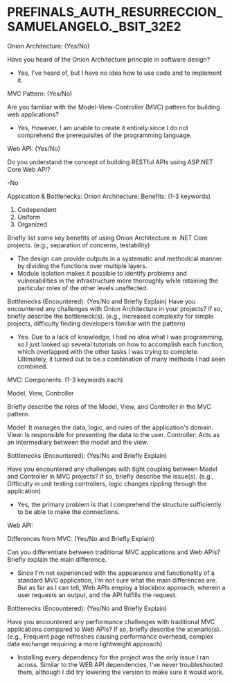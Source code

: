 # PREFINALS_AUTH_RESURRECCION_SAMUELANGELO._BSIT_32E2


Onion Architecture: (Yes/No) 
 
Have you heard of the Onion Architecture principle in software design?

- Yes, I've heard of, but I have no idea how to use code and to implement it.
 

MVC Pattern: (Yes/No) 
 
Are you familiar with the Model-View-Controller (MVC) pattern for building web applications?
 
- Yes, However, I am unable to create it entirely since I do not comprehend the prerequisites of the programming language.

 
Web API: (Yes/No) 
 
Do you understand the concept of building RESTful APIs using ASP.NET Core Web API?
 
 -No


Application & Bottlenecks:
Onion Architecture:
Benefits: (1-3 keywords)
 1. Codependent
 2. Uniform
 3. Organized
 

Briefly list some key benefits of using Onion Architecture in .NET Core projects. (e.g., separation of concerns, testability)
 - The design can provide outputs in a systematic and methodical manner by dividing the functions over multiple layers.
 - Module isolation makes it possible to identify problems and vulnerabilities in the infrastructure more thoroughly while retaining the particular roles of the other levels unaffected.


Bottlenecks (Encountered): (Yes/No and Briefly Explain)
Have you encountered any challenges with Onion Architecture in your projects? If so, briefly describe the bottleneck(s). (e.g., Increased complexity for simple projects, difficulty finding developers familiar with the pattern)
 
 - Yes. Due to a lack of knowledge, I had no idea what I was programming, so I just looked up several tutorials on how to accomplish each function, which overlapped with the other tasks I was trying to complete. Ultimately, it turned out to be a combination of many methods I had seen combined.


MVC:
Components: (1-3 keywords each)
 
Model, View, Controller
 
Briefly describe the roles of the Model, View, and Controller in the MVC pattern.
 
 Model: It manages the data, logic, and rules of the application's domain.
 View: Is responsible for presenting the data to the user.
 Controller: Acts as an intermediary between the model and the view.
 

Bottlenecks (Encountered): (Yes/No and Briefly Explain)
 
Have you encountered any challenges with tight coupling between Model and Controller in MVC projects? If so, briefly describe the issue(s). (e.g., Difficulty in unit testing controllers, logic changes rippling through the application)
 
 - Yes, the primary problem is that I comprehend the structure sufficiently to be able to make the connections.
 

Web API:
 
 
Differences from MVC: (Yes/No and Briefly Explain)
 
Can you differentiate between traditional MVC applications and Web APIs? Briefly explain the main difference.
 
- Since I'm not experienced with the appearance and functionality of a standard MVC application, I'm not sure what the main differences are. But as far as I can tell, Web APIs employ a blackbox approach, wherein a user requests an output, and the API fulfills the request.

 
Bottlenecks (Encountered): (Yes/No and Briefly Explain)
 
Have you encountered any performance challenges with traditional MVC applications compared to Web APIs? If so, briefly describe the scenario(s). (e.g., Frequent page refreshes causing performance overhead, complex data exchange requiring a more lightweight approach)

- Installing every dependency for the project was the only issue I ran across. Similar to the WEB API dependencies, I've never troubleshooted them, although I did try lowering the version to make sure it would work.


 

